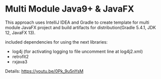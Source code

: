 # Multi Module Java9+ & JavaFX
This approach uses IntelliJ IDEA and Gradle to create template for multi module JavaFX project and build artifacts for distribution(Gradle 5.4.1, JDK 12, JavaFX 13).

included dependencies for using the next libraries:
- log4j (for activating logging to file uncomment line at log4j2.xml)
- retrofit2
- rxjava3

Details: https://youtu.be/0Pk_9u5nYsM
